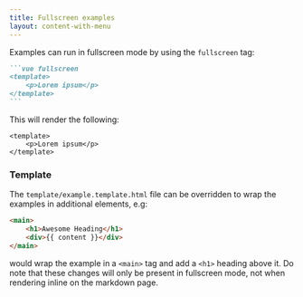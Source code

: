 ```yaml
---
title: Fullscreen examples
layout: content-with-menu
---
```


Examples can run in fullscreen mode by using the `fullscreen` tag:

````md
```vue fullscreen
<template>
    <p>Lorem ipsum</p>
</template>
```
````

This will render the following:

```vue fullscreen
<template>
    <p>Lorem ipsum</p>
</template>
```

### Template

The `template/example.template.html` file can be overridden to wrap the examples in additional elements, e.g:

```html static
<main>
    <h1>Awesome Heading</h1>
    <div>{{ content }}</div>
</main>
```

would wrap the example in a `<main>` tag and add a `<h1>` heading above it.
Do note that these changes will only be present in fullscreen mode, not when rendering inline on the markdown page.
